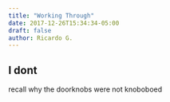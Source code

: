 ```yaml
---
title: "Working Through"
date: 2017-12-26T15:34:34-05:00
draft: false
author: Ricardo G.
---
```


## I dont

recall why the doorknobs were not knoboboed
